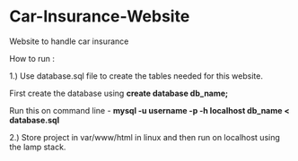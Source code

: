 # Car-Insurance-Website
Website to handle car insurance

How to run :

1.) Use database.sql file to create the tables needed for this website.

First create the database using **create database db_name;**

Run this on command line - **mysql -u username -p -h localhost db_name < database.sql**

2.) Store project in var/www/html in linux and then run on localhost using the lamp stack.
